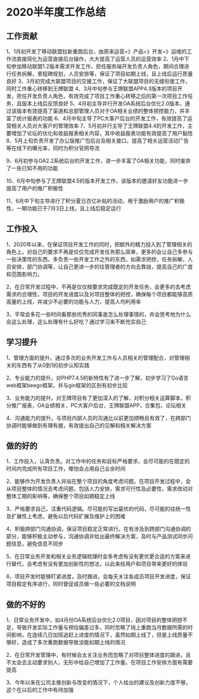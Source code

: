 # 2020半年度工作总结
## 工作贡献
1、1月初开发了移动联盟拉新重跑后台，由原来运营=》产品=》开发=》运维的工作流直接简化为运营直接后台操作，大大提高了运营人员的运营效率
2、1月中下旬参加移动联盟1.2版本需求开发工作，担任服务端开发负责人角色，期间合理进行任务拆解，里程碑规划，人员安排等，保证了项目如期上线，且上线后运行质量良好
3、3月初完成大联盟项目的交接工作，保证了大联盟项目的无缝衔接工作，同时工作重心转移到王牌联盟
4、3月中旬参与王牌联盟APP4.3版本的项目开发，担任开发负责人角色，有效完成了项目工作重心转移之后的第一次项目工作任务，且版本上线后反馈良好
5、4月初主导并行开发OA系统后台优化2.0版本，通过该版本有效提高了渠道和总部管理人员对于OA相关业绩的整体把控能力，并丰富了统计报表的功能
6、4月中旬主导了PC大客户后台的开发工作，有效提高了运营相关人员对大客户的管理效率
7、5月初并行主导了王牌联盟4.4的开发工作，主要增加了论坛的优化和收益报表相关内容，其中收益报表功能有效提高了用户黏性
8、5月上旬负责开发了办公版推广包后台及相关接口，提高了相关运营活动广告等在线下的曝光率，同时为积分官网导流

9、6月初参与OA2.2系统后台的开发工作，进一步丰富了OA相关功能，同时废弃了一些已知不用的功能

10、6月中旬参与了王牌联盟4.5的版本开发工作，该版本的邀请好友功能进一步提高了用户的推广积极性

11、6月中下旬主导进行了积分夏日百亿补贴的活动，用于激励用户的推广积极性，一期功能已于7月3日上线，且上线后稳定运行
## 工作投入
1、2020年以来，在保证项目开发工作的同时，把额外的精力投入到了管理相关的角色上。对自己的要求不再是仅仅完成开发任务那么简单，更多的会让自己多参与一些决策性的东西，多负责一些开发工作之外的东西，如需求把控，任务拆解，人员安排，部门协调等，让自己更进一步的往管理者的方向去靠拢，提高自己的广度和范围影响力。

2、在日常开发过程中，不再是仅仅按要求完成既定的开发任务，会更多的去考虑需求的合理性，项目的开发进度以及对项目整体的把控，确保每个项目都能够高质高量的上线，并减少不必要的功能与人力，提高人均利用率

3、平常会多花一些时间看那些优秀的同事是怎么处理事情的，并会思考他为什么会这么处理，这么处理有什么好吃？通过学习来不断充实自己
## 学习提升
1、管理方面的提升。通过多次的业务开发工作与人员相关的管理配合，对管理相关的东西有了从0到1的初步认知实践

2、专业能力的提升。对PHP7.4.5的新特性有了进一步了解，初步学习了Go语言web框架beego框架，并与gin框架的区别有初步比较

3、业务能力的提升。对王牌项目有了更加深入的了解，对积分相关运算脚本，积分推广报表，OA业绩相关，PC大客户后台，王牌联盟APP，合集包，论坛相关

4、沟通能力的提升。与项目内部人员的沟通比以前更加顺畅且有效了，在跨部门协调时能够做到有理有据，有效提出自己的见解和相关解决方案

## 做的好的
1、工作投入，认真负责。对工作中的任务和目标严格要求，会尽可能的在既定的时间内完成所有项目工作，哪怕会占用自己业余时间

2、能够作为开发负责人并站在整个项目的角度考虑问题。在项目开发过程中，会从项目整体的情况去考虑问题，包括人力安排，需求可行性及必要性，需求改动对整体工期的影响等，确保整个项目如期稳定上线

3、严格要求自己，注重代码逻辑。尽可能的写出最优的代码，尽可能的往统一性及扩展性上考虑，避免以后代码扩展及维护上的困难

4、积极跨部门沟通协调，保证项目稳定正常进行。在有涉及到跨部门沟通协调的部分，能够积极主动参与，沟通协调并给出最终解决方案，及时与产品测试同步问题信息，避免信息不同步

5、在日常业务开发和相关业务逻辑梳理时会多考虑有没有更优更合适的方案来进行替代，会考虑有没有更加创新性的想法，以此来给用户和项目带来更好的体验

6、项目开发时能够盯紧进度，及时跟进。会每天关注各成员项目开发进度，保证项目稳定有序进行，同时督促成员做一些必要的文档说明
## 做的不好的
1、日常业务开发中，如4月份OA系统后台优化2.0项目，因对项目的整体把控不足，导致开发实际工作量与预估偏差过多，同时忽略了线上重跑当月数据所需的时间影响，在连续几日加班追赶上进度的情况下，虽然如期上线了，但是上线质量不够好，造成了多次重跑数据导致没能如期上线的情况

2、在日常开发管理中，有时候会太关注业务而忽略了对项目整体进度的跟进，且不太会去主动要求别人，无形中给自己增加了工作量。在项目工作安排方面有需要提高

3、今年以来在公司主推创新与改变的情况下，个人给出的建议及创新力度不够，这个在以后的工作中有待加强